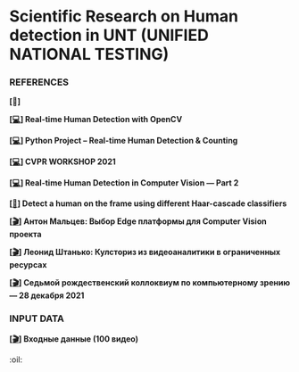 # Scientific Research on Human detection in UNT (UNIFIED NATIONAL TESTING)

### REFERENCES

**[:scroll:]**

**[[:computer:](https://thedatafrog.com/en/articles/human-detection-video/)] Real-time Human Detection with OpenCV**

**[[:computer:](https://data-flair.training/blogs/python-project-real-time-human-detection-counting/)] Python Project – Real-time Human Detection & Counting**

**[[:computer:](https://lpcv.ai)] CVPR WORKSHOP 2021**

**[[:computer:](https://medium.com/@madhawavidanapathirana/real-time-human-detection-in-computer-vision-part-2-c7eda27115c6)] Real-time Human Detection in Computer Vision — Part 2**

**[[:space_invader:](https://github.com/behei/opencv_sms)] Detect a human on the frame using different Haar-cascade classifiers**

**[[:clapper:](https://www.youtube.com/watch?v=Kend6gDyRws)] Антон Мальцев: Выбор Edge платформы для Computer Vision проекта**

**[[:clapper:](https://www.youtube.com/watch?v=MS4ig5BO50Y)] Леонид Штанько: Кулсториз из видеоаналитики в ограниченных ресурсах**

**[[:clapper:](https://www.youtube.com/watch?v=vrSCD88X8BU&t=18692s)] Седьмой рождественский коллоквиум по компьютерному зрению — 28 декабря 2021**


### INPUT DATA

**[[:clapper:](https://cloud.mail.ru/public/uVnz/cFVricRmK/)] Входные данные (100 видео)**

:oil:
